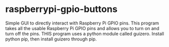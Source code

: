 # raspberrypi-gpio-buttons
Simple GUI to directly interact with Raspberry Pi GPIO pins.
This program takes all the usable Raspberry Pi GPIO pins and allows you to turn on and turn off the pins.
THIS program uses a python module called guizero. Install python pip, then install guizero through pip.
